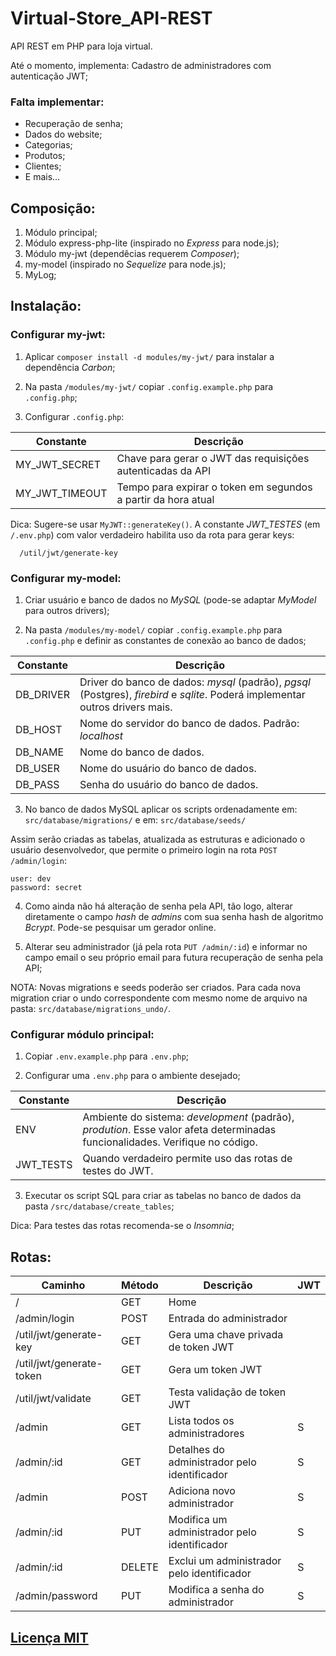 # Virtual-Store_API-REST
 API REST em PHP para loja virtual.

 Até o momento, implementa:
 Cadastro de administradores com autenticação JWT;

### Falta implementar:
 - Recuperação de senha;
 - Dados do website;
 - Categorias;
 - Produtos;
 - Clientes;
 - E mais...
 
## Composição:
 1) Módulo principal;
 2) Módulo express-php-lite (inspirado no *Express* para node.js);
 3) Módulo my-jwt (dependêcias requerem *Composer*);
 4) my-model (inspirado no *Sequelize* para node.js);
 5) MyLog;


## Instalação:

### Configurar my-jwt:
 
 1) Aplicar `composer install -d modules/my-jwt/` para instalar a dependência *Carbon*;

 2) Na pasta `/modules/my-jwt/` copiar `.config.example.php` para `.config.php`;

 3) Configurar `.config.php`:

Constante | Descrição
--------- | ---------
MY_JWT_SECRET | Chave para gerar o JWT das requisições autenticadas da API
MY_JWT_TIMEOUT | Tempo para expirar o token em segundos a partir da hora atual
    
  Dica: Sugere-se usar `MyJWT::generateKey()`.
  A constante *JWT_TESTES* (em `/.env.php`) com valor verdadeiro habilita uso da rota para gerar keys:
       
      /util/jwt/generate-key

### Configurar my-model:

  1) Criar usuário e banco de dados no *MySQL* (pode-se adaptar *MyModel* para outros drivers);

  2) Na pasta `/modules/my-model/` copiar `.config.example.php` para `.config.php` e definir as constantes de conexão ao banco de dados;

Constante | Descrição
--------- | ---------
DB_DRIVER | Driver do banco de dados: *mysql* (padrão), *pgsql* (Postgres), *firebird* e *sqlite*. Poderá implementar outros drivers mais.
DB_HOST | Nome do servidor do banco de dados. Padrão: *localhost*
DB_NAME | Nome do banco de dados.
DB_USER | Nome do usuário do banco de dados.
DB_PASS | Senha do usuário do banco de dados.

  3) No banco de dados MySQL aplicar os scripts ordenadamente em: `src/database/migrations/` e em: `src/database/seeds/`

  Assim serão criadas as tabelas, atualizada as estruturas e adicionado o usuário desenvolvedor, que permite o primeiro login na rota `POST /admin/login`:
  
    user: dev
    password: secret

  4) Como ainda não há alteração de senha pela API, tão logo, alterar diretamente o campo _hash_ de _admins_ com sua senha hash de algoritmo *Bcrypt*. Pode-se pesquisar um gerador online.

  5) Alterar seu administrador (já pela rota `PUT /admin/:id`) e informar no campo email o seu próprio email para futura recuperação de senha pela API;

NOTA: Novas migrations e seeds poderão ser criados. Para cada nova migration criar o undo correspondente com mesmo nome de arquivo na pasta: `src/database/migrations_undo/`.


### Configurar módulo principal:
 
 1) Copiar `.env.example.php` para `.env.php`;
 
 2) Configurar uma `.env.php` para o ambiente desejado;

Constante | Descrição
--------- | ---------
ENV | Ambiente do sistema: *development* (padrão), *prodution*. Esse valor afeta determinadas funcionalidades. Verifique no código.
JWT_TESTS | Quando verdadeiro permite uso das rotas de testes do JWT.

 3) Executar os script SQL para criar as tabelas no banco de dados da pasta `/src/database/create_tables`;

 Dica: Para testes das rotas recomenda-se o *Insomnia*;


## Rotas:

Caminho | Método | Descrição | JWT
------- | ------ | --------- | ---
/ | GET | Home |
/admin/login | POST | Entrada do administrador |
/util/jwt/generate-key | GET | Gera uma chave privada de token JWT |
/util/jwt/generate-token | GET | Gera um token JWT |
/util/jwt/validate | GET | Testa validação de token JWT |
/admin | GET | Lista todos os administradores | S
/admin/:id | GET | Detalhes do administrador pelo identificador | S
/admin | POST | Adiciona novo administrador | S
/admin/:id | PUT | Modifica um administrador pelo identificador | S
/admin/:id | DELETE | Exclui um administrador pelo identificador | S
/admin/password | PUT | Modifica a senha do administrador | S


## <a href="LICENSE">Licença MIT</a>
